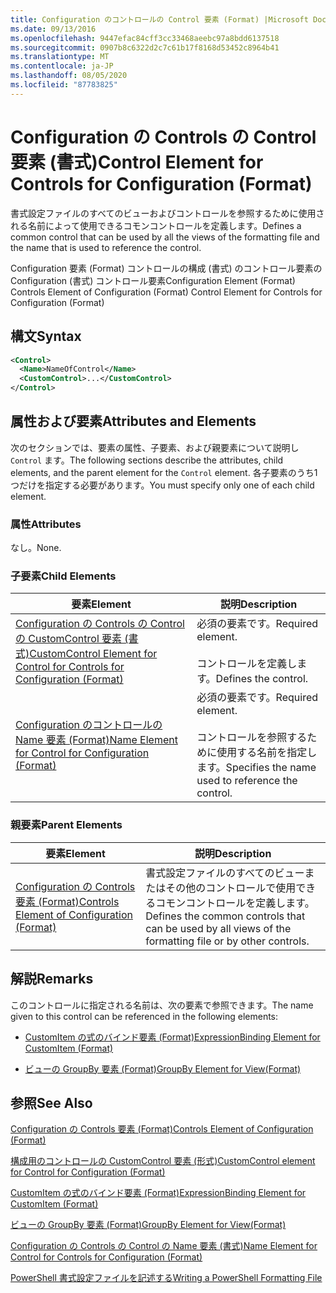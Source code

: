 ```yaml
---
title: Configuration のコントロールの Control 要素 (Format) |Microsoft Docs
ms.date: 09/13/2016
ms.openlocfilehash: 9447efac84cff3cc33468aeebc97a8bdd6137518
ms.sourcegitcommit: 0907b8c6322d2c7c61b17f8168d53452c8964b41
ms.translationtype: MT
ms.contentlocale: ja-JP
ms.lasthandoff: 08/05/2020
ms.locfileid: "87783825"
---
```

# <a name="control-element-for-controls-for-configuration-format"></a><span data-ttu-id="9b770-102">Configuration の Controls の Control 要素 (書式)</span><span class="sxs-lookup"><span data-stu-id="9b770-102">Control Element for Controls for Configuration (Format)</span></span>

<span data-ttu-id="9b770-103">書式設定ファイルのすべてのビューおよびコントロールを参照するために使用される名前によって使用できるコモンコントロールを定義します。</span><span class="sxs-lookup"><span data-stu-id="9b770-103">Defines a common control that can be used by all the views of the formatting file and the name that is used to reference the control.</span></span>

<span data-ttu-id="9b770-104">Configuration 要素 (Format) コントロールの構成 (書式) のコントロール要素の Configuration (書式) コントロール要素</span><span class="sxs-lookup"><span data-stu-id="9b770-104">Configuration Element (Format) Controls Element of Configuration (Format) Control Element for Controls for Configuration (Format)</span></span>

## <a name="syntax"></a><span data-ttu-id="9b770-105">構文</span><span class="sxs-lookup"><span data-stu-id="9b770-105">Syntax</span></span>

```xml
<Control>
  <Name>NameOfControl</Name>
  <CustomControl>...</CustomControl>
</Control>
```

## <a name="attributes-and-elements"></a><span data-ttu-id="9b770-106">属性および要素</span><span class="sxs-lookup"><span data-stu-id="9b770-106">Attributes and Elements</span></span>

<span data-ttu-id="9b770-107">次のセクションでは、要素の属性、子要素、および親要素について説明し `Control` ます。</span><span class="sxs-lookup"><span data-stu-id="9b770-107">The following sections describe the attributes, child elements, and the parent element for the `Control` element.</span></span> <span data-ttu-id="9b770-108">各子要素のうち1つだけを指定する必要があります。</span><span class="sxs-lookup"><span data-stu-id="9b770-108">You must specify only one of each child element.</span></span>

### <a name="attributes"></a><span data-ttu-id="9b770-109">属性</span><span class="sxs-lookup"><span data-stu-id="9b770-109">Attributes</span></span>

<span data-ttu-id="9b770-110">なし。</span><span class="sxs-lookup"><span data-stu-id="9b770-110">None.</span></span>

### <a name="child-elements"></a><span data-ttu-id="9b770-111">子要素</span><span class="sxs-lookup"><span data-stu-id="9b770-111">Child Elements</span></span>

|<span data-ttu-id="9b770-112">要素</span><span class="sxs-lookup"><span data-stu-id="9b770-112">Element</span></span>|<span data-ttu-id="9b770-113">説明</span><span class="sxs-lookup"><span data-stu-id="9b770-113">Description</span></span>|
|-------------|-----------------|
|[<span data-ttu-id="9b770-114">Configuration の Controls の Control の CustomControl 要素 (書式)</span><span class="sxs-lookup"><span data-stu-id="9b770-114">CustomControl Element for Control for Controls for Configuration (Format)</span></span>](./customcontrol-element-for-control-for-controls-for-configuration-format.md)|<span data-ttu-id="9b770-115">必須の要素です。</span><span class="sxs-lookup"><span data-stu-id="9b770-115">Required element.</span></span><br /><br /> <span data-ttu-id="9b770-116">コントロールを定義します。</span><span class="sxs-lookup"><span data-stu-id="9b770-116">Defines the control.</span></span>|
|[<span data-ttu-id="9b770-117">Configuration のコントロールの Name 要素 (Format)</span><span class="sxs-lookup"><span data-stu-id="9b770-117">Name Element for Control for Configuration (Format)</span></span>](./name-element-for-control-for-controls-for-configuration-format.md)|<span data-ttu-id="9b770-118">必須の要素です。</span><span class="sxs-lookup"><span data-stu-id="9b770-118">Required element.</span></span><br /><br /> <span data-ttu-id="9b770-119">コントロールを参照するために使用する名前を指定します。</span><span class="sxs-lookup"><span data-stu-id="9b770-119">Specifies the name used to reference the control.</span></span>|

### <a name="parent-elements"></a><span data-ttu-id="9b770-120">親要素</span><span class="sxs-lookup"><span data-stu-id="9b770-120">Parent Elements</span></span>

|<span data-ttu-id="9b770-121">要素</span><span class="sxs-lookup"><span data-stu-id="9b770-121">Element</span></span>|<span data-ttu-id="9b770-122">説明</span><span class="sxs-lookup"><span data-stu-id="9b770-122">Description</span></span>|
|-------------|-----------------|
|[<span data-ttu-id="9b770-123">Configuration の Controls 要素 (Format)</span><span class="sxs-lookup"><span data-stu-id="9b770-123">Controls Element of Configuration (Format)</span></span>](./controls-element-for-configuration-format.md)|<span data-ttu-id="9b770-124">書式設定ファイルのすべてのビューまたはその他のコントロールで使用できるコモンコントロールを定義します。</span><span class="sxs-lookup"><span data-stu-id="9b770-124">Defines the common controls that can be used by all views of the formatting file or by other controls.</span></span>|

## <a name="remarks"></a><span data-ttu-id="9b770-125">解説</span><span class="sxs-lookup"><span data-stu-id="9b770-125">Remarks</span></span>

<span data-ttu-id="9b770-126">このコントロールに指定される名前は、次の要素で参照できます。</span><span class="sxs-lookup"><span data-stu-id="9b770-126">The name given to this control can be referenced in the following elements:</span></span>

- [<span data-ttu-id="9b770-127">CustomItem の式のバインド要素 (Format)</span><span class="sxs-lookup"><span data-stu-id="9b770-127">ExpressionBinding Element for CustomItem (Format)</span></span>](./expressionbinding-element-for-customitem-for-controls-for-configuration-format.md)

- [<span data-ttu-id="9b770-128">ビューの GroupBy 要素 (Format)</span><span class="sxs-lookup"><span data-stu-id="9b770-128">GroupBy Element for View(Format)</span></span>](./groupby-element-for-view-format.md)

## <a name="see-also"></a><span data-ttu-id="9b770-129">参照</span><span class="sxs-lookup"><span data-stu-id="9b770-129">See Also</span></span>

[<span data-ttu-id="9b770-130">Configuration の Controls 要素 (Format)</span><span class="sxs-lookup"><span data-stu-id="9b770-130">Controls Element of Configuration (Format)</span></span>](./controls-element-for-configuration-format.md)

[<span data-ttu-id="9b770-131">構成用のコントロールの CustomControl 要素 (形式)</span><span class="sxs-lookup"><span data-stu-id="9b770-131">CustomControl element for Control for Configuration (Format)</span></span>](./customcontrol-element-for-control-for-controls-for-configuration-format.md)

[<span data-ttu-id="9b770-132">CustomItem の式のバインド要素 (Format)</span><span class="sxs-lookup"><span data-stu-id="9b770-132">ExpressionBinding Element for CustomItem (Format)</span></span>](./expressionbinding-element-for-customitem-for-controls-for-configuration-format.md)

[<span data-ttu-id="9b770-133">ビューの GroupBy 要素 (Format)</span><span class="sxs-lookup"><span data-stu-id="9b770-133">GroupBy Element for View(Format)</span></span>](./groupby-element-for-view-format.md)

[<span data-ttu-id="9b770-134">Configuration の Controls の Control の Name 要素 (書式)</span><span class="sxs-lookup"><span data-stu-id="9b770-134">Name Element for Control for Controls for Configuration (Format)</span></span>](./name-element-for-control-for-controls-for-configuration-format.md)

[<span data-ttu-id="9b770-135">PowerShell 書式設定ファイルを記述する</span><span class="sxs-lookup"><span data-stu-id="9b770-135">Writing a PowerShell Formatting File</span></span>](./writing-a-powershell-formatting-file.md)
